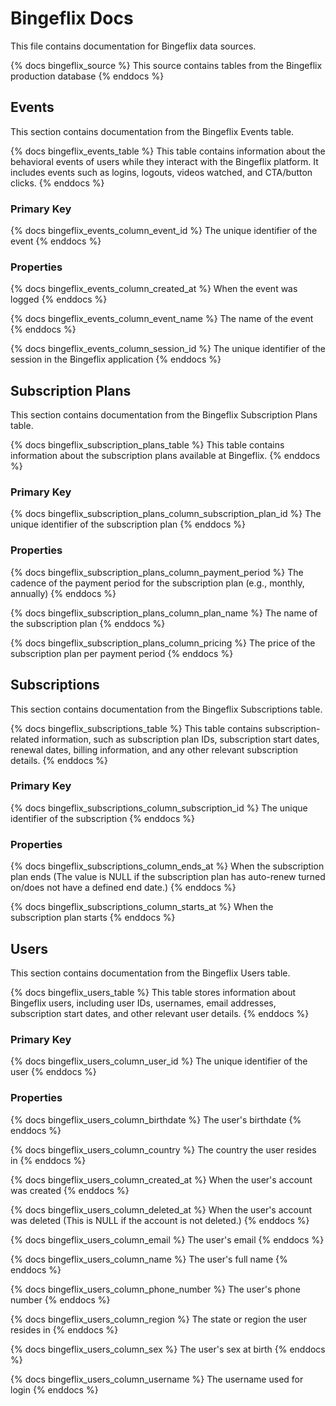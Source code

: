 # Bingeflix Docs
This file contains documentation for Bingeflix data sources.

{% docs bingeflix_source %}
This source contains tables from the Bingeflix production database
{% enddocs %}

## Events
This section contains documentation from the Bingeflix Events table.

{% docs bingeflix_events_table %}
This table contains information about the behavioral events of users while they interact with the Bingeflix platform. It includes events such as logins, logouts, videos watched, and CTA/button clicks.
{% enddocs %}

### Primary Key
{% docs bingeflix_events_column_event_id %}
The unique identifier of the event
{% enddocs %}

### Properties
{% docs bingeflix_events_column_created_at %}
When the event was logged
{% enddocs %}

{% docs bingeflix_events_column_event_name %}
The name of the event
{% enddocs %}

{% docs bingeflix_events_column_session_id %}
The unique identifier of the session in the Bingeflix application
{% enddocs %}

## Subscription Plans
This section contains documentation from the Bingeflix Subscription Plans table.

{% docs bingeflix_subscription_plans_table %}
This table contains information about the subscription plans available at Bingeflix.
{% enddocs %}

### Primary Key
{% docs bingeflix_subscription_plans_column_subscription_plan_id %}
The unique identifier of the subscription plan
{% enddocs %}

### Properties
{% docs bingeflix_subscription_plans_column_payment_period %}
The cadence of the payment period for the subscription plan (e.g., monthly, annually)
{% enddocs %}

{% docs bingeflix_subscription_plans_column_plan_name %}
The name of the subscription plan
{% enddocs %}

{% docs bingeflix_subscription_plans_column_pricing %}
The price of the subscription plan per payment period
{% enddocs %}

## Subscriptions
This section contains documentation from the Bingeflix Subscriptions table.

{% docs bingeflix_subscriptions_table %}
This table contains subscription-related information, such as subscription plan IDs, subscription start dates, renewal dates, billing information, and any other relevant subscription details.
{% enddocs %}

### Primary Key
{% docs bingeflix_subscriptions_column_subscription_id %}
The unique identifier of the subscription
{% enddocs %}

### Properties
{% docs bingeflix_subscriptions_column_ends_at %}
When the subscription plan ends (The value is NULL if the subscription plan has auto-renew turned on/does not have a defined end date.)
{% enddocs %}

{% docs bingeflix_subscriptions_column_starts_at %}
When the subscription plan starts
{% enddocs %}

## Users
This section contains documentation from the Bingeflix Users table.

{% docs bingeflix_users_table %}
This table stores information about Bingeflix users, including user IDs, usernames, email addresses, subscription start dates, and other relevant user details.
{% enddocs %}

### Primary Key
{% docs bingeflix_users_column_user_id %}
The unique identifier of the user
{% enddocs %}

### Properties
{% docs bingeflix_users_column_birthdate %}
The user's birthdate
{% enddocs %}

{% docs bingeflix_users_column_country %}
The country the user resides in
{% enddocs %}

{% docs bingeflix_users_column_created_at %}
When the user's account was created
{% enddocs %}

{% docs bingeflix_users_column_deleted_at %}
When the user's account was deleted (This is NULL if the account is not deleted.)
{% enddocs %}

{% docs bingeflix_users_column_email %}
The user's email
{% enddocs %}

{% docs bingeflix_users_column_name %}
The user's full name
{% enddocs %}

{% docs bingeflix_users_column_phone_number %}
The user's phone number
{% enddocs %}

{% docs bingeflix_users_column_region %}
 The state or region the user resides in
{% enddocs %}

{% docs bingeflix_users_column_sex %}
The user's sex at birth
{% enddocs %}

{% docs bingeflix_users_column_username %}
The username used for login
{% enddocs %}
